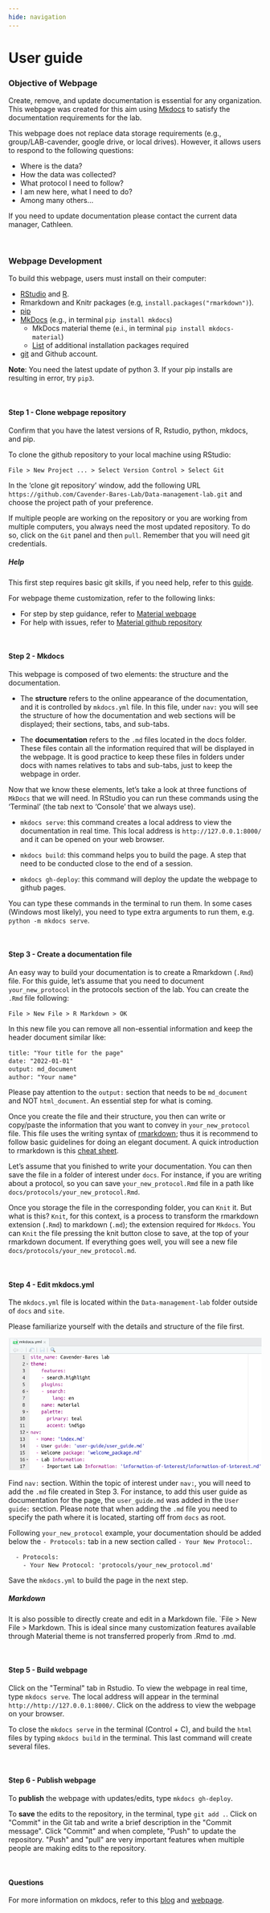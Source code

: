 ```yaml
---
hide: navigation
---
```


# User guide

### Objective of Webpage

Create, remove, and update documentation is essential for any organization. This webpage was created for this aim using [Mkdocs](https://www.mkdocs.org/) to satisfy the documentation requirements for the lab.

This webpage does not replace data storage requirements (e.g., group/LAB-cavender, google drive, or local drives). However, it allows users to respond to the following questions:

-   Where is the data?
-   How the data was collected?
-   What protocol I need to follow?
-   I am new here, what I need to do?
-   Among many others…

If you need to update documentation please contact the current data manager, Cathleen.

<br>

### Webpage Development

To build this webpage, users must install on their computer:

- [RStudio](https://www.rstudio.com/products/rstudio/download/) and [R](https://www.r-project.org/).
- Rmarkdown and Knitr packages (e.g, `install.packages("rmarkdown")`).
- [pip](https://pip.pypa.io/en/stable/cli/pip_install/)
- [MkDocs](https://www.mkdocs.org/) (e.g., in terminal `pip install mkdocs`)
    - MkDocs material theme (e.i., in terminal `pip install mkdocs-material`)
    - [List](https://drive.google.com/file/d/1zOyfkDkcnhdrHRELZrvfHtC79s2UfAJK/view?usp=sharing) of additional installation packages required
- [git](https://git-scm.com/downloads) and Github account.

**Note**: You need the latest update of python 3. If your pip installs are resulting in error, try `pip3`.

<br>

#### Step 1 - Clone webpage repository

Confirm that you have the latest versions of R, Rstudio, python, mkdocs, and pip.

To clone the github repository to your local machine using RStudio:

    File > New Project ... > Select Version Control > Select Git 

In the ‘clone git repository’ window, add the following URL `https://github.com/Cavender-Bares-Lab/Data-management-lab.git` and choose the project path of your preference.

If multiple people are working on the repository or you are working from multiple computers, you always need the most updated repository. To do so, click on the `Git` panel and then `pull`. Remember that you will need git credentials.

##### Help

This first step requires basic git skills, if you need help, refer to this [guide](https://www.geo.uzh.ch/microsite/reproducible_research/post/rr-rstudio-git/).

For webpage theme customization, refer to the following links:

* For step by step guidance, refer to [Material webpage](https://squidfunk.github.io/mkdocs-material/)
* For help with issues, refer to [Material github repository](https://github.com/squidfunk/mkdocs-material)


<br>

#### Step 2 - Mkdocs

This webpage is composed of two elements: the structure and the documentation.

- The **structure** refers to the online appearance of the documentation, and it is controlled by `mkdocs.yml` file. In this file, under `nav:` you will see the structure of how the documentation and web sections will be displayed; their sections, tabs, and sub-tabs.

- The **documentation** refers to the `.md` files located in the docs folder. These files contain all the information required that will be displayed in the webpage. It is good practice to keep these files in folders under docs with names relatives to tabs and sub-tabs, just to keep the webpage in order.

Now that we know these elements, let’s take a look at three functions of `MkDocs` that we will need. In RStudio you can run these commands using the ‘Terminal’ (the tab next to ‘Console’ that we always use).

- `mkdocs serve`: this command creates a local address to view the documentation in real time. This local address is `http://127.0.0.1:8000/` and it can be opened on your web browser.

- `mkdocs build`: this command helps you to build the page. A step that need to be conducted close to the end of a session.

- `mkdocs gh-deploy`: this command will deploy the update the webpage to github pages.

You can type these commands in the terminal to run them. In some cases (Windows most likely), you need to type extra arguments to run them, e.g. `python -m mkdocs serve`.

<br>

#### Step 3 - Create a documentation file

An easy way to build your documentation is to create a Rmarkdown (`.Rmd`) file. For this guide, let’s assume that you need to document `your_new_protocol` in the protocols section of the lab. You can create the `.Rmd` file following:

    File > New File > R Markdown > OK

In this new file you can remove all non-essential information and keep the header document similar like:

    title: "Your title for the page"
    date: "2022-01-01"
    output: md_document
    author: "Your name"

Please pay attention to the `output:` section that needs to be `md_document` and NOT `html_document`. An essential step for what is coming.

Once you create the file and their structure, you then can write or copy/paste the information that you want to convey in `your_new_protocol` file. This file uses the writing syntax of [rmarkdown](https://rmarkdown.rstudio.com/); thus it is recommend to follow basic guidelines for doing an elegant document. A quick introduction to rmarkdown is this [cheat sheet](https://www.rstudio.com/wp-content/uploads/2015/02/rmarkdown-cheatsheet.pdf).

Let’s assume that you finished to write your documentation. You can then save the file in a folder of interest under `docs`. For instance, if you are writing about a protocol, so you can save `your_new_protocol.Rmd` file in a path like `docs/protocols/your_new_protocol.Rmd`.

Once you storage the file in the corresponding folder, you can `Knit` it. But what is this? `Knit`, for this context, is a process to transform the rmarkdown extension (`.Rmd`) to markdown (`.md`); the extension required for `Mkdocs`. You can `Knit` the file pressing the knit button close to save, at the top of your rmarkdown document. If everything goes well, you will see a new file `docs/protocols/your_new_protocol.md`.

<br>

#### Step 4 - Edit mkdocs.yml

The `mkdocs.yml` file is located within the `Data-management-lab` folder outside of `docs` and `site`.

Please familiarize yourself with the details and structure of the file first.

![alt text here](image/mkdocs_structure.png)

Find `nav:` section. Within the topic of interest under `nav:`, you will need to add the `.md` file created in Step 3. For instance, to add this user guide as documentation for the page, the `user_guide.md` was added in the `User guide:` section. Please note that when adding the `.md` file you need to specify the path where it is located, starting off from `docs` as root.

Following `your_new_protocol` example, your documentation should be added below the `- Protocols:` tab in a new section called `- Your New Protocol:`.

      - Protocols:
        - Your New Protocol: 'protocols/your_new_protocol.md'

Save the `mkdocs.yml` to build the page in the next step.


##### Markdown
It is also possible to directly create and edit in a Markdown file. `File > New File > Markdown. This is ideal since many customization features available through Material theme is not transferred properly from .Rmd to .md.

<br>

#### Step 5 - Build webpage

Click on the "Terminal" tab in Rstudio. To view the webpage in real time, type `mkdocs serve`. The local address will appear in the terminal `http://http://127.0.0.1:8000/`. Click on the address to view the webpage on your browser.

To close the `mkdocs serve` in the terminal (Control + C), and build the `html` files by typing `mkdocs build` in the terminal. This last command will create several files.

<br>

#### Step 6 - Publish webpage

To **publish** the webpage with updates/edits, type `mkdocs gh-deploy`.

To **save** the edits to the repository, in the terminal, type `git add .`. Click on "Commit" in the Git tab and write a brief description in the "Commit message". Click "Commit" and when complete, "Push" to update the repository. "Push" and "pull" are very important features when multiple people are making edits to the repository.

<br>

#### Questions

For more information on mkdocs, refer to this [blog](https://ronnyhdez.github.io/blog/posts/2021-12-11-usingmkdocsrmd/) and [webpage](https://www.mkdocs.org/).
